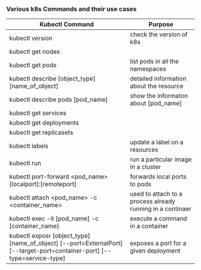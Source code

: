 ### Various k8s Commands and their use cases ###

|Kubectl Command| Purpose |
|---------------|---------|
|kubectl version|check the version of k8s|
|kubectl get nodes||
|kubectl get pods| list pods in all the namespaces|
|kubectl describe [object_type] [name_of_object]| detailed information about the resource|
|kubectl describe pods [pod_name]| show the informaton about [pod_name]
|kubectl get services||
|kubectl get deployments||
|kubectl get replicasets||
|kubectl labels | update a label on a resources
|kubectl run | run a  particular image in a  cluster
|kubectl port-forward <pod_name> [localport]:[remoteport]|forwards local ports to pods
|kubectl attach <pod_name> -c <container_name> | used to attach to a process already running in a continaer
|kubectl exec -it [pod_name] -c [container_name]| execute a command in a container
|kubectl exposr [object_type] [name_of_object] [--port=ExternalPort] [--target-port=container-port] [--type=service-type]|exposes a port for a given deployment